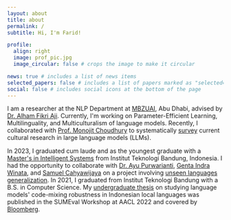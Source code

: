 ```yaml
---
layout: about
title: about
permalink: /
subtitle: Hi, I'm Farid! 

profile:
  align: right
  image: prof_pic.jpg
  image_circular: false # crops the image to make it circular

news: true # includes a list of news items
selected_papers: false # includes a list of papers marked as "selected={true}"
social: false # includes social icons at the bottom of the page
---
```

I am a researcher at the NLP Department at [MBZUAI](https://mbzuai.ac.ae/), Abu Dhabi, advised by [Dr. Alham Fikri Aji](https://afaji.github.io/). Currently, I'm working on Parameter-Efficient Learning, Multilinguality, and Multiculturalism of language models. Recently, I collaborated with [Prof. Monojit Choudhury](https://scholar.google.com/citations?hl=en&user=WR1ImCMAAAAJ&view_op=list_works) to systematically [survey](https://arxiv.org/pdf/2403.15412) current cultural research in large language models (LLMs).

In 2023, I graduated cum laude and as the youngest graduate with a [Master's in Intelligent Systems](https://stei.itb.ac.id/program-pasca-sarjana/magister-informatika/) from Institut Teknologi Bandung, Indonesia. I had the opportunity to collaborate with [Dr. Ayu Purwarianti](https://www.itb.ac.id/staf/profil/ayu-purwarianti), [Genta Indra Winata](https://gentawinata.com/), and [Samuel Cahyawijaya](https://samuelcahyawijaya.github.io/) on a project involving [unseen languages generalization](https://arxiv.org/pdf/2401.06034v2). In 2021, I graduated from Institut Teknologi Bandung with a B.S. in Computer Science. My [undergraduate thesis](https://arxiv.org/pdf/2311.12405) on studying language models' code-mixing robustness in Indonesian local languages was published in the SUMEval Workshop at AACL 2022 and covered by [Bloomberg](https://www.bloomberg.com/company/stories/bloombergs-ai-engineering-group-publishes-4-nlp-research-papers-at-aacl-ijcnlp-2022/).